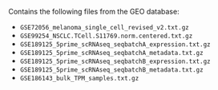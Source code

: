 Contains the following files from the GEO database:
- `GSE72056_melanoma_single_cell_revised_v2.txt.gz`
- `GSE99254_NSCLC.TCell.S11769.norm.centered.txt.gz`
- `GSE189125_5prime_scRNAseq_seqbatchA_expression.txt.gz`
- `GSE189125_5prime_scRNAseq_seqbatchA_metadata.txt.gz`
- `GSE189125_5prime_scRNAseq_seqbatchB_expression.txt.gz`
- `GSE189125_5prime_scRNAseq_seqbatchB_metadata.txt.gz`
- `GSE186143_bulk_TPM_samples.txt.gz`
